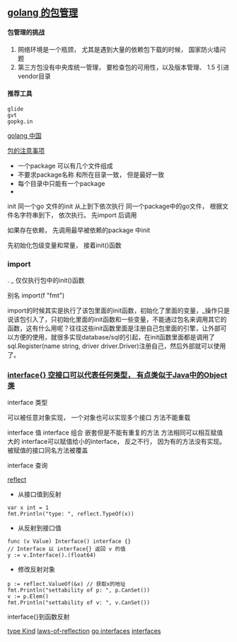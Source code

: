 ## [golang 的包管理](http://www.infoq.com/cn/articles/golang-package-management)

#### 包管理的挑战

1. 网络环境是一个瓶颈， 尤其是遇到大量的依赖包下载的时候， 国家防火墙问题
2. 第三方包没有中央库统一管理， 要检查包的可用性，以及版本管理、 1.5 引进vendor目录

#### 推荐工具

    glide
    gvt
    gopkg.in

[golang 中国](https://golangtc.com/members/city/%E4%B8%8A%E6%B5%B7?p=2)


[包的注意事项](http://www.cnblogs.com/dajianshi/p/3596492.html)
- 一个package 可以有几个文件组成
- 不要求package名称 和所在目录一致， 但是最好一致
- 每个目录中只能有一个package
- 

init 同一个go 文件的init 从上到下依次执行
同一个package中的go文件， 根据文件名字符串到下， 依次执行。
先import 后调用

如果存在依赖， 先调用最早被依赖的package 中init 

先初始化包级变量和常量， 接着init()函数


### import 

. 
_  仅仅执行包中的init()函数

别名    import(f "fmt") 

import的时候其实是执行了该包里面的init函数，初始化了里面的变量，_操作只是说该包引入了，只初始化里面的init函数和一些变量，不能通过包名来调用其它的函数，这有什么用呢？往往这些init函数里面是注册自己包里面的引擎，让外部可以方便的使用，就很多实现database/sql的引起，在init函数里面都是调用了sql.Register(name string, driver driver.Driver)注册自己，然后外部就可以使用了。


### [interface{} 空接口可以代表任何类型， 有点类似于Java中的Object类](http://blog.csdn.net/chuangrain/article/details/9358737)

interface 类型

   可以被任意对象实现， 一个对象也可以实现多个接口
   方法不能重载

interface 值
interface 组合
    嵌套但是不能有重复的方法
    方法相同可以相互赋值
    大的 interface可以赋值给小的interface， 反之不行， 因为有的方法没有实现。 被赋值的接口同名方法被覆盖

interface 查询



[reflect](http://www.cnblogs.com/coder2012/p/4881854.html)

- 从接口值到反射
```
var x int = 1
fmt.Println("type: ", reflect.TypeOf(x))
```
- 从反射到接口值
```
func (v Value) Interface() interface {}
// Interface 以 interface{} 返回 v 的值
y := v.Interface().(float64)
```
- 修改反射对象
```
p := reflect.ValueOf(&x) // 获取x的地址
fmt.Println("settability of p: ", p.CanSet())
v := p.Elem()
fmt.Println("settability of v: ", v.CanSet())
```
interface{}到函数反射



[type Kind](https://golang.org/pkg/reflect/)
[laws-of-reflection](https://blog.golang.org/laws-of-reflection)
[go interfaces](https://www.airs.com/blog/archives/277)
[interfaces](https://research.swtch.com/interfaces)